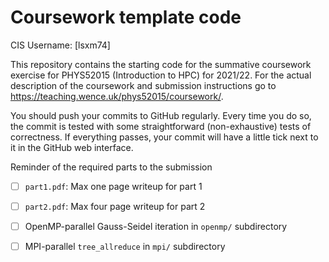 # Coursework template code

CIS Username: [lsxm74]

This repository contains the starting code for the summative
coursework exercise for PHYS52015 (Introduction to HPC) for 2021/22.
For the actual description of the coursework and submission
instructions go to https://teaching.wence.uk/phys52015/coursework/.

You should push your commits to GitHub regularly. Every time you do
so, the commit is tested with some straightforward (non-exhaustive)
tests of correctness. If everything passes, your commit will have a
little tick next to it in the GitHub web interface.

Reminder of the required parts to the submission

- [ ] `part1.pdf`: Max one page writeup for part 1
- [ ] `part2.pdf`: Max four page writeup for part 2
- [ ] OpenMP-parallel Gauss-Seidel iteration in `openmp/`
      subdirectory
- [ ] MPI-parallel `tree_allreduce` in `mpi/` subdirectory



